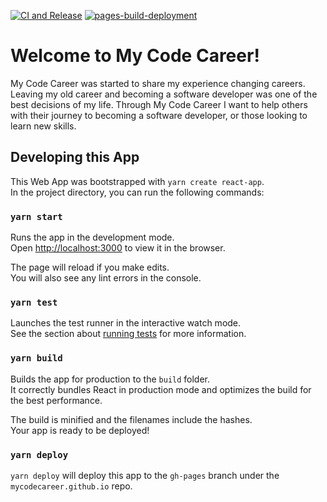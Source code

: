 [![CI and Release](https://github.com/mycodecareer/mycodecareer.github.io/actions/workflows/ci_release.yml/badge.svg)](https://github.com/mycodecareer/mycodecareer.github.io/actions/workflows/ci_release.yml)
[![pages-build-deployment](https://github.com/mycodecareer/mycodecareer.github.io/actions/workflows/pages/pages-build-deployment/badge.svg)](https://github.com/mycodecareer/mycodecareer.github.io/actions/workflows/pages/pages-build-deployment)

# Welcome to My Code Career!

My Code Career was started to share my experience changing careers. Leaving
my old career and becoming a software developer was one of the best decisions
of my life. Through My Code Career I want to help others with their journey
to becoming a software developer, or those looking to learn new skills.

## Developing this App

This Web App was bootstrapped with `yarn create react-app`.\
In the project directory, you can run the following commands:

### `yarn start`

Runs the app in the development mode.\
Open [http://localhost:3000](http://localhost:3000) to view it in the browser.

The page will reload if you make edits.\
You will also see any lint errors in the console.

### `yarn test`

Launches the test runner in the interactive watch mode.\
See the section about [running tests](https://facebook.github.io/create-react-app/docs/running-tests) for more information.

### `yarn build`

Builds the app for production to the `build` folder.\
It correctly bundles React in production mode and optimizes the build for the best performance.

The build is minified and the filenames include the hashes.\
Your app is ready to be deployed!

### `yarn deploy`

`yarn deploy` will deploy this app to the `gh-pages` branch under the
`mycodecareer.github.io` repo.

